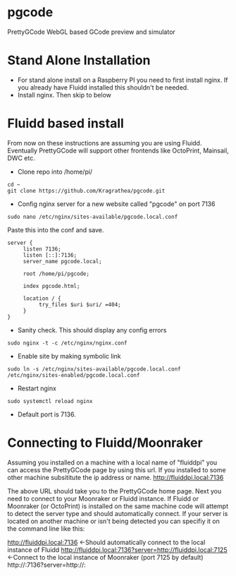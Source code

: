 # pgcode
PrettyGCode WebGL based GCode preview and simulator

# Stand Alone Installation
- For stand alone install on a Raspberry PI you need to first install nginx. If you already have Fluidd installed this shouldn't be needed.
- Install nginx. Then skip to below

# Fluidd based install
From now on these instructions are assuming you are using Fluidd. Eventually PrettyGCode will support other frontends like OctoPrint, Mainsail, DWC etc. 
- Clone repo into /home/pi/
```
cd ~
git clone https://github.com/Kragrathea/pgcode.git
```

- Config nginx server for a new website called "pgcode" on port 7136
```
sudo nano /etc/nginx/sites-available/pgcode.local.conf
```
Paste this into the conf and save.
```
server {
     listen 7136;
     listen [::]:7136;
     server_name pgcode.local;

     root /home/pi/pgcode;

     index pgcode.html;

     location / {
          try_files $uri $uri/ =404;
     }
}
```
- Sanity check. This should display any config errors
```
sudo nginx -t -c /etc/nginx/nginx.conf
```

- Enable site by making symbolic link
```
sudo ln -s /etc/nginx/sites-available/pgcode.local.conf  /etc/nginx/sites-enabled/pgcode.local.conf
```

- Restart nginx
```
sudo systemctl reload nginx
```
- Default port is 7136. 

# Connecting to Fluidd/Moonraker

Assuming you installed on a machine with a local name of "fluiddpi" you can access the PrettyGCode page by using this url. If you installed to some other machine subsititute the ip address or name.
http://fluiddpi.local:7136

The above URL should take you to the PrettyGCode home page. Next you need to connect to your Moonraker or Fluidd instance. If Fluidd or Moonraker (or OctoPrint) is installed on the same machine code will attempt to detect the server type and should automatically connect. If your server is located on another machine or isn't being detected you can specifiy it on the command line like this:

http://fluiddpi.local:7136 <-Should automatically connect to the local instance of Fluidd
http://fluiddpi.local:7136?server=http://fluiddpi.local:7125 <-Connect to the local instance of Moonraker (port 7125 by default)
http://<pgcode machine url>:7136?server=http://<moonraker or fluidd url>:<port>
